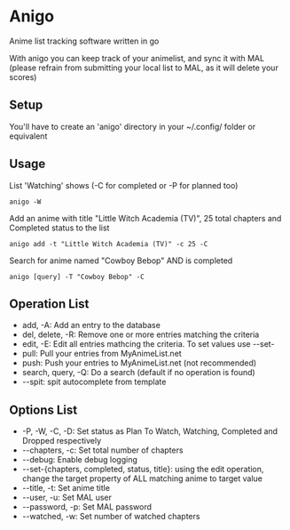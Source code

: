 # Anigo
Anime list tracking software written in go

With anigo you can keep track of your animelist, and sync it with MAL (please refrain from submitting your local list to MAL, as it will delete your scores)

## Setup

You'll have to create an 'anigo' directory in your ~/.config/ folder or equivalent

## Usage

List 'Watching' shows (-C for completed or -P for planned too)
```
anigo -W
```

Add an anime with title "Little Witch Academia (TV)", 25 total chapters and Completed status to the list
```
anigo add -t "Little Witch Academia (TV)" -c 25 -C
```

Search for anime named "Cowboy Bebop" AND is completed
```
anigo [query] -T "Cowboy Bebop" -C
```

## Operation List

* add, -A: Add an entry to the database
* del, delete, -R: Remove one or more entries matching the criteria
* edit, -E: Edit all entries mathcing the criteria. To set values use --set-<value>
* pull: Pull your entries from MyAnimeList.net
* push: Push your entries to MyAnimeList.net (not recommended)
* search, query, -Q: Do a search (default if no operation is found)
* --spit: spit autocomplete from template

## Options List

* -P, -W, -C, -D: Set status as Plan To Watch, Watching, Completed and Dropped respectively
* --chapters, -c: Set total number of chapters
* --debug: Enable debug logging
* --set-{chapters, completed, status, title}: using the edit operation, change the target property of ALL matching anime to target value
* --title, -t: Set anime title
* --user, -u: Set MAL user
* --password, -p: Set MAL password
* --watched, -w: Set number of watched chapters
